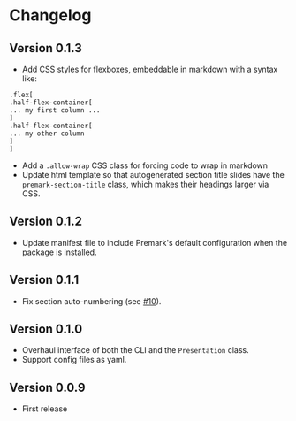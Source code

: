 # Changelog

## Version 0.1.3

- Add CSS styles for flexboxes, embeddable in markdown with a syntax like:
```text
.flex[
.half-flex-container[
... my first column ...
]
.half-flex-container[
... my other column
]
]
```
- Add a `.allow-wrap` CSS class for forcing code to wrap in markdown
- Update html template so that autogenerated section title slides have the `premark-section-title` class, which makes their headings larger via CSS.

## Version 0.1.2

- Update manifest file to include Premark's default configuration when the package is installed.

## Version 0.1.1

- Fix section auto-numbering (see [#10](https://github.com/eswan18/premark/issues/10)).

## Version 0.1.0

- Overhaul interface of both the CLI and the `Presentation` class.
- Support config files as yaml.

## Version 0.0.9

- First release
